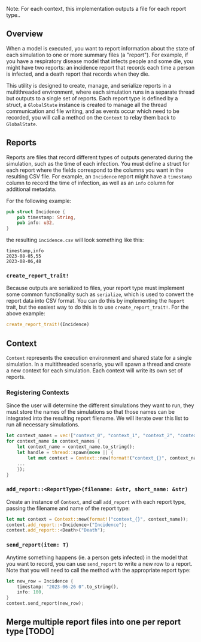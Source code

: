 Note: For each context, this implementation outputs a file for each report type.. 

## Overview 

When a model is executed, you want to report information about the state of each simulation to one or more summary files (a "report"). For example, if you have a respiratory disease model that infects people and some die, you might have two reports: an incidence report that records each time a person is infected, and a death report that records when they die. 

This utility is designed to create, manage, and serialize reports in a multithreaded environment, where each simulation runs in a separate thread but outputs to a single set of reports.
Each report type is defined by a struct, a `GlobalState` instance is created to manage all the thread communication and file writing, and as events occur which need to be recorded, you will call a method on the `Context` to relay them back to `GlobalState`.

## Reports
Reports are files that record different types of outputs generated during the simulation, such as the time of each infection. You must define a struct for each report where the fields correspond to the columns you want in the resulting CSV file. For example, an `Incidence` report might have a `timestamp` column to record the time of infection, as well as an `info` column for additional metadata. 

For the following example:

```rust 
pub struct Incidence {
    pub timestamp: String,
    pub info: u32,
}
```
the resulting `incidence.csv` will look something like this:

```
timestamp,info
2023-08-05,55
2023-08-06,48
```

### `create_report_trait!`

Because outputs are serialized to files, your report type must implement some common functionality
such as `serialize`, which is used to convert the report data into CSV format. You can do this by implementing the `Report` trait, but the easiest way to do this is to use `create_report_trait!`. For the above example:

```rust 
create_report_trait!(Incidence)
```

## Context
`Context` represents the execution environment and shared state for a single simulation. In a multithreaded scenario, you will spawn a thread and create a new context for each simulation. Each context will write its own set of reports. 

### Registering Contexts
Since the user will determine the different simulations they want to run, they must store the names of the simulations so that those names can be integrated into the resulting report filename. We will iterate over this list to run all necessary simulations. 

``` rust
let context_names = vec!["context_0", "context_1", "context_2", "context_3"];
for context_name in context_names {
    let context_name = context_name.to_string();
    let handle = thread::spawn(move || {
        let mut context = Context::new(format!("context_{}", context_name));
    ...
    });
}
```
### `add_report::<ReportType>(filename: &str, short_name: &str)`

Create an instance of `Context`, and call `add_report` with each report type, passing the filename and name of the report type: 

```rust
let mut context = Context::new(format!("context_{}", context_name));
context.add_report::<Incidence>("Incidence");
context.add_report::<Death>("Death");
```

### `send_report(item: T)`

Anytime something happens (ie. a person gets infected) in the model that you want to record, you can 
use `send_report` to write a new row to a report. Note that you will need to call the method
with the appropriate report type:

```rust
let new_row = Incidence {
    timestamp: "2023-06-26 0".to_string(),
    info: 100,
}
context.send_report(new_row);
```

## Merge multiple report files into one per report type [TODO]